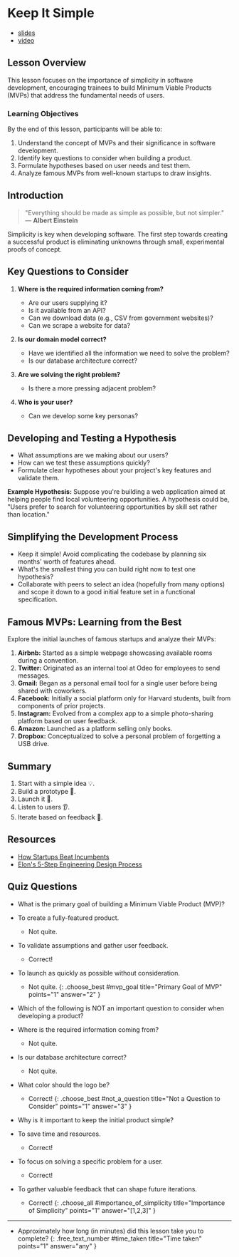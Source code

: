 # Keep It Simple

<div class="alert alert-primary mt-2">

- [slides](https://github.com/DPI-WE/slides-keep-it-simple)
- [video](https://youtu.be/DkOPuO1j_9M)

</div>

## Lesson Overview
This lesson focuses on the importance of simplicity in software development, encouraging trainees to build Minimum Viable Products (MVPs) that address the fundamental needs of users.

### Learning Objectives
By the end of this lesson, participants will be able to:
1. Understand the concept of MVPs and their significance in software development.
2. Identify key questions to consider when building a product.
3. Formulate hypotheses based on user needs and test them.
4. Analyze famous MVPs from well-known startups to draw insights.

## Introduction
> "Everything should be made as simple as possible, but not simpler."  
— **Albert Einstein**

Simplicity is key when developing software. The first step towards creating a successful product is eliminating unknowns through small, experimental proofs of concept.

## Key Questions to Consider

1. **Where is the required information coming from?**
   - Are our users supplying it?
   - Is it available from an API?
   - Can we download data (e.g., CSV from government websites)?
   - Can we scrape a website for data?

2. **Is our domain model correct?**
   - Have we identified all the information we need to solve the problem?
   - Is our database architecture correct?

3. **Are we solving the right problem?**
   - Is there a more pressing adjacent problem?

4. **Who is your user?**
   - Can we develop some key personas?

<!-- **Activity:** Brainstorm and discuss as a group how these questions can guide the initial stages of a product idea. -->

## Developing and Testing a Hypothesis

- What assumptions are we making about our users?
- How can we test these assumptions quickly?
- Formulate clear hypotheses about your project's key features and validate them.

**Example Hypothesis:** Suppose you're building a web application aimed at helping people find local volunteering opportunities. A hypothesis could be, "Users prefer to search for volunteering opportunities by skill set rather than location."

## Simplifying the Development Process

- Keep it simple! Avoid complicating the codebase by planning six months' worth of features ahead.
- What's the smallest thing you can build right now to test one hypothesis?
- Collaborate with peers to select an idea (hopefully from many options) and scope it down to a good initial feature set in a functional specification.

<!-- TODO: add photos -->
## Famous MVPs: Learning from the Best

Explore the initial launches of famous startups and analyze their MVPs:

1. **Airbnb:** Started as a simple webpage showcasing available rooms during a convention.
2. **Twitter:** Originated as an internal tool at Odeo for employees to send messages.
3. **Gmail:** Began as a personal email tool for a single user before being shared with coworkers.
4. **Facebook:** Initially a social platform only for Harvard students, built from components of prior projects.
5. **Instagram:** Evolved from a complex app to a simple photo-sharing platform based on user feedback.
6. **Amazon:** Launched as a platform selling only books.
7. **Dropbox:** Conceptualized to solve a personal problem of forgetting a USB drive.

<!-- **Activity:** Review each MVP and discuss as a group what features were essential in the initial product and how they evolved. -->

## Summary

1. Start with a simple idea 💡.
2. Build a prototype 👷.
3. Launch it 🚀.
4. Listen to users 👂.
5. Iterate based on feedback 🔁.

## Resources
- [How Startups Beat Incumbents](https://longform.asmartbear.com/startup-beats-incumbent)
- [Elon's 5-Step Engineering Design Process](https://gist.github.com/heratyian/5b11e955c557382c9c14909af827f3b7)

## Quiz Questions

- What is the primary goal of building a Minimum Viable Product (MVP)?
- To create a fully-featured product.
  - Not quite.
- To validate assumptions and gather user feedback.
  - Correct!
- To launch as quickly as possible without consideration.
  - Not quite.
{: .choose_best #mvp_goal title="Primary Goal of MVP" points="1" answer="2" }

- Which of the following is NOT an important question to consider when developing a product?
- Where is the required information coming from?
  - Not quite.
- Is our database architecture correct?
  - Not quite.
- What color should the logo be?
  - Correct!
{: .choose_best #not_a_question title="Not a Question to Consider" points="1" answer="3" }

- Why is it important to keep the initial product simple?
- To save time and resources.
  - Correct!
- To focus on solving a specific problem for a user.
  - Correct!
- To gather valuable feedback that can shape future iterations.
  - Correct!
{: .choose_all #importance_of_simplicity title="Importance of Simplicity" points="1" answer="[1,2,3]" }

---

- Approximately how long (in minutes) did this lesson take you to complete?
{: .free_text_number #time_taken title="Time taken" points="1" answer="any" }
